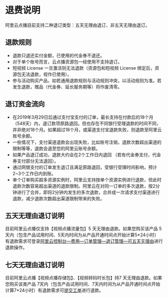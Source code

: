 # 退费说明

阿里云点播目前支持二种退订类型：五天无理由退订、非五天无理由退订。

## 退款规则

-   退款只退还实付金额，已使用的代金券不退还。
-   对于单个账号而言，云点播资源包一经使用不支持退订。
-   短视频 License 一旦激活则无法退款（资源包和短视频 License 绑定后，资源包无法退款，视作已使用）。
-   参与活动购买产品，如若通用退款规则与活动规则冲突，以活动规则为准。若发生退款，赠品（代金券、延长服务期等）将作废清零。

## 退订资金流向

-   在2019年3月29日后通过支付宝支付的订单，最长支持在付款后的18个月（548天）内，退订款项原路退回。但也存在不同银行受理退款的时间不同，并非绝对18个月。如果超过18个月，或渠道支付宝退款失败，则退款至阿里云账号余额。
-   一些情况下，支付渠道退款会出现失败，比如账号注销，退款次数超出渠道的限制等等，退款会退至您的阿里云账号余额。
-   如果产品退订成功，退款大约会在2个工作日内退回 （若有代金券支付，代金券支付部分无法退回）。
-   通过网银支付的订单发生退订且满足原路退回，受银行受理时间影响，预计2~3个工作日内到账。
-   单个订单购买超多资源实例时，阿里云支持按单个资源实例进行退款，但此时退款次数容易超出渠道的退款限制。阿里云在对同一订单的多次退款，按2分钟进行了合并，即将2分钟内发生的多次退款，合并成一次请求支付渠道进行退款，减少退款次数超出渠道限制带来的失败。

## 五天无理由退订说明

目前阿里云点播仅支持【视频点播流量包】5 天无理由退款。如果您购买该产品 5 天内（包含产品试用时间、5天内时间为从产品开通时间点开始计算5\*24小时）有退款需求可登录[阿里云控制台—费用—订单管理—退订管理—可五天无理由](https://usercenter2.aliyun.com/refund/noReasonRefund)进行退款操作。

## 七天无理由退订说明

目前阿里云点播【视频点播存储包】、【视频转码时长包】持7 天无理由退款。如果您购买该类产品 7天内（包含产品试用时间、7天内时间为从产品开通时间点开始计算7\*24小时）有退款需求可[提交工单](https://selfservice.console.aliyun.com/ticket/createIndex?spm=a2c4g.11186623.2.11.75656045CZDiBn)进行退款。

